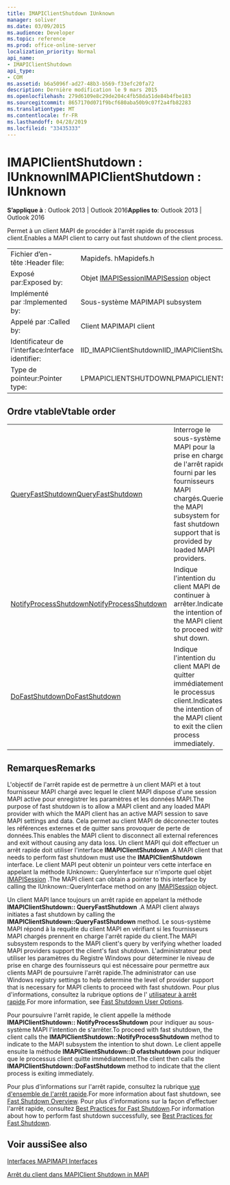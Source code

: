 ```yaml
---
title: IMAPIClientShutdown IUnknown
manager: soliver
ms.date: 03/09/2015
ms.audience: Developer
ms.topic: reference
ms.prod: office-online-server
localization_priority: Normal
api_name:
- IMAPIClientShutdown
api_type:
- COM
ms.assetid: b6a5096f-ad27-48b3-b569-f33efc20fa72
description: Dernière modification le 9 mars 2015
ms.openlocfilehash: 279d6109e8c29de204c4fb58da51de84b4fbe183
ms.sourcegitcommit: 8657170d071f9bcf680aba50b9c07f2a4fb82283
ms.translationtype: MT
ms.contentlocale: fr-FR
ms.lasthandoff: 04/28/2019
ms.locfileid: "33435333"
---
```

# <a name="imapiclientshutdown--iunknown"></a><span data-ttu-id="24553-103">IMAPIClientShutdown : IUnknown</span><span class="sxs-lookup"><span data-stu-id="24553-103">IMAPIClientShutdown : IUnknown</span></span>

  
  
<span data-ttu-id="24553-104">**S’applique à** : Outlook 2013 | Outlook 2016</span><span class="sxs-lookup"><span data-stu-id="24553-104">**Applies to**: Outlook 2013 | Outlook 2016</span></span> 
  
<span data-ttu-id="24553-105">Permet à un client MAPI de procéder à l'arrêt rapide du processus client.</span><span class="sxs-lookup"><span data-stu-id="24553-105">Enables a MAPI client to carry out fast shutdown of the client process.</span></span> 
  
|||
|:-----|:-----|
|<span data-ttu-id="24553-106">Fichier d’en-tête :</span><span class="sxs-lookup"><span data-stu-id="24553-106">Header file:</span></span>  <br/> |<span data-ttu-id="24553-107">Mapidefs. h</span><span class="sxs-lookup"><span data-stu-id="24553-107">Mapidefs.h</span></span>  <br/> |
|<span data-ttu-id="24553-108">Exposé par:</span><span class="sxs-lookup"><span data-stu-id="24553-108">Exposed by:</span></span>  <br/> |<span data-ttu-id="24553-109">Objet [IMAPISession](imapisessioniunknown.md)</span><span class="sxs-lookup"><span data-stu-id="24553-109">[IMAPISession](imapisessioniunknown.md) object</span></span>  <br/> |
|<span data-ttu-id="24553-110">Implémenté par :</span><span class="sxs-lookup"><span data-stu-id="24553-110">Implemented by:</span></span>  <br/> |<span data-ttu-id="24553-111">Sous-système MAPI</span><span class="sxs-lookup"><span data-stu-id="24553-111">MAPI subsystem</span></span>  <br/> |
|<span data-ttu-id="24553-112">Appelé par :</span><span class="sxs-lookup"><span data-stu-id="24553-112">Called by:</span></span>  <br/> |<span data-ttu-id="24553-113">Client MAPI</span><span class="sxs-lookup"><span data-stu-id="24553-113">MAPI client</span></span>  <br/> |
|<span data-ttu-id="24553-114">Identificateur de l'interface:</span><span class="sxs-lookup"><span data-stu-id="24553-114">Interface identifier:</span></span>  <br/> |<span data-ttu-id="24553-115">IID_IMAPIClientShutdown</span><span class="sxs-lookup"><span data-stu-id="24553-115">IID_IMAPIClientShutdown</span></span>  <br/> |
|<span data-ttu-id="24553-116">Type de pointeur:</span><span class="sxs-lookup"><span data-stu-id="24553-116">Pointer type:</span></span>  <br/> |<span data-ttu-id="24553-117">LPMAPICLIENTSHUTDOWN</span><span class="sxs-lookup"><span data-stu-id="24553-117">LPMAPICLIENTSHUTDOWN</span></span>  <br/> |
   
## <a name="vtable-order"></a><span data-ttu-id="24553-118">Ordre vtable</span><span class="sxs-lookup"><span data-stu-id="24553-118">Vtable order</span></span>

|||
|:-----|:-----|
|[<span data-ttu-id="24553-119">QueryFastShutdown</span><span class="sxs-lookup"><span data-stu-id="24553-119">QueryFastShutdown</span></span>](imapiclientshutdown-queryfastshutdown.md) <br/> |<span data-ttu-id="24553-120">Interroge le sous-système MAPI pour la prise en charge de l'arrêt rapide fourni par les fournisseurs MAPI chargés.</span><span class="sxs-lookup"><span data-stu-id="24553-120">Queries the MAPI subsystem for fast shutdown support that is provided by loaded MAPI providers.</span></span>  <br/> |
|[<span data-ttu-id="24553-121">NotifyProcessShutdown</span><span class="sxs-lookup"><span data-stu-id="24553-121">NotifyProcessShutdown</span></span>](imapiclientshutdown-notifyprocessshutdown.md) <br/> |<span data-ttu-id="24553-122">Indique l'intention du client MAPI de continuer à arrêter.</span><span class="sxs-lookup"><span data-stu-id="24553-122">Indicates the intention of the MAPI client to proceed with shut down.</span></span>  <br/> |
|[<span data-ttu-id="24553-123">DoFastShutdown</span><span class="sxs-lookup"><span data-stu-id="24553-123">DoFastShutdown</span></span>](imapiclientshutdown-dofastshutdown.md) <br/> |<span data-ttu-id="24553-124">Indique l'intention du client MAPI de quitter immédiatement le processus client.</span><span class="sxs-lookup"><span data-stu-id="24553-124">Indicates the intention of the MAPI client to exit the client process immediately.</span></span>  <br/> |
   
## <a name="remarks"></a><span data-ttu-id="24553-125">Remarques</span><span class="sxs-lookup"><span data-stu-id="24553-125">Remarks</span></span>

<span data-ttu-id="24553-126">L'objectif de l'arrêt rapide est de permettre à un client MAPI et à tout fournisseur MAPI chargé avec lequel le client MAPI dispose d'une session MAPI active pour enregistrer les paramètres et les données MAPI.</span><span class="sxs-lookup"><span data-stu-id="24553-126">The purpose of fast shutdown is to allow a MAPI client and any loaded MAPI provider with which the MAPI client has an active MAPI session to save MAPI settings and data.</span></span> <span data-ttu-id="24553-127">Cela permet au client MAPI de déconnecter toutes les références externes et de quitter sans provoquer de perte de données.</span><span class="sxs-lookup"><span data-stu-id="24553-127">This enables the MAPI client to disconnect all external references and exit without causing any data loss.</span></span> <span data-ttu-id="24553-128">Un client MAPI qui doit effectuer un arrêt rapide doit utiliser l'interface **IMAPIClientShutdown** .</span><span class="sxs-lookup"><span data-stu-id="24553-128">A MAPI client that needs to perform fast shutdown must use the **IMAPIClientShutdown** interface.</span></span> <span data-ttu-id="24553-129">Le client MAPI peut obtenir un pointeur vers cette interface en appelant la méthode IUnknown:: QueryInterface sur n'importe quel objet [IMAPISession](imapisessioniunknown.md) .</span><span class="sxs-lookup"><span data-stu-id="24553-129">The MAPI client can obtain a pointer to this interface by calling the IUnknown::QueryInterface method on any [IMAPISession](imapisessioniunknown.md) object.</span></span> 
  
<span data-ttu-id="24553-130">Un client MAPI lance toujours un arrêt rapide en appelant la méthode **IMAPIClientShutdown:: QueryFastShutdown** .</span><span class="sxs-lookup"><span data-stu-id="24553-130">A MAPI client always initiates a fast shutdown by calling the **IMAPIClientShutdown::QueryFastShutdown** method.</span></span> <span data-ttu-id="24553-131">Le sous-système MAPI répond à la requête du client MAPI en vérifiant si les fournisseurs MAPI chargés prennent en charge l'arrêt rapide du client.</span><span class="sxs-lookup"><span data-stu-id="24553-131">The MAPI subsystem responds to the MAPI client's query by verifying whether loaded MAPI providers support the client's fast shutdown.</span></span> <span data-ttu-id="24553-132">L'administrateur peut utiliser les paramètres du Registre Windows pour déterminer le niveau de prise en charge des fournisseurs qui est nécessaire pour permettre aux clients MAPI de poursuivre l'arrêt rapide.</span><span class="sxs-lookup"><span data-stu-id="24553-132">The administrator can use Windows registry settings to help determine the level of provider support that is necessary for MAPI clients to proceed with fast shutdown.</span></span> <span data-ttu-id="24553-133">Pour plus d'informations, consultez la rubrique options de l' [utilisateur à arrêt rapide](fast-shutdown-user-options.md).</span><span class="sxs-lookup"><span data-stu-id="24553-133">For more information, see [Fast Shutdown User Options](fast-shutdown-user-options.md).</span></span>
  
<span data-ttu-id="24553-134">Pour poursuivre l'arrêt rapide, le client appelle la méthode **IMAPIClientShutdown:: NotifyProcessShutdown** pour indiquer au sous-système MAPI l'intention de s'arrêter.</span><span class="sxs-lookup"><span data-stu-id="24553-134">To proceed with fast shutdown, the client calls the **IMAPIClientShutdown::NotifyProcessShutdown** method to indicate to the MAPI subsystem the intention to shut down.</span></span> <span data-ttu-id="24553-135">Le client appelle ensuite la méthode **IMAPIClientShutdown::D ofastshutdown** pour indiquer que le processus client quitte immédiatement.</span><span class="sxs-lookup"><span data-stu-id="24553-135">The client then calls the **IMAPIClientShutdown::DoFastShutdown** method to indicate that the client process is exiting immediately.</span></span> 
  
<span data-ttu-id="24553-136">Pour plus d'informations sur l'arrêt rapide, consultez la rubrique [vue d'ensemble de l'arrêt rapide](fast-shutdown-overview.md).</span><span class="sxs-lookup"><span data-stu-id="24553-136">For more information about fast shutdown, see [Fast Shutdown Overview](fast-shutdown-overview.md).</span></span> <span data-ttu-id="24553-137">Pour plus d'informations sur la façon d'effectuer l'arrêt rapide, consultez [Best Practices for Fast Shutdown](best-practices-for-fast-shutdown.md).</span><span class="sxs-lookup"><span data-stu-id="24553-137">For information about how to perform fast shutdown successfully, see [Best Practices for Fast Shutdown](best-practices-for-fast-shutdown.md).</span></span>
  
## <a name="see-also"></a><span data-ttu-id="24553-138">Voir aussi</span><span class="sxs-lookup"><span data-stu-id="24553-138">See also</span></span>



[<span data-ttu-id="24553-139">Interfaces MAPI</span><span class="sxs-lookup"><span data-stu-id="24553-139">MAPI Interfaces</span></span>](mapi-interfaces.md)
  
[<span data-ttu-id="24553-140">Arrêt du client dans MAPI</span><span class="sxs-lookup"><span data-stu-id="24553-140">Client Shutdown in MAPI</span></span>](client-shutdown-in-mapi.md)


